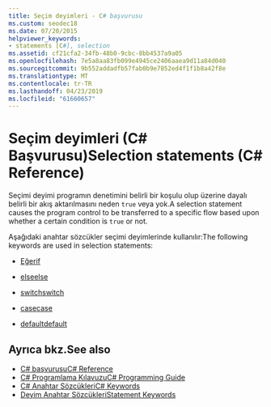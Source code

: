 ```yaml
---
title: Seçim deyimleri - C# başvurusu
ms.custom: seodec18
ms.date: 07/20/2015
helpviewer_keywords:
- statements [C#], selection
ms.assetid: cf21cfa2-34fb-48b0-9cbc-8bb4537a9a05
ms.openlocfilehash: 7e5a8aa83fb099e4945ce2406aaea9d11a84d040
ms.sourcegitcommit: 9b552addadfb57fab0b9e7852ed4f1f1b8a42f8e
ms.translationtype: MT
ms.contentlocale: tr-TR
ms.lasthandoff: 04/23/2019
ms.locfileid: "61660657"
---
```

# <a name="selection-statements-c-reference"></a><span data-ttu-id="abf60-102">Seçim deyimleri (C# Başvurusu)</span><span class="sxs-lookup"><span data-stu-id="abf60-102">Selection statements (C# Reference)</span></span>

<span data-ttu-id="abf60-103">Seçimi deyimi programın denetimini belirli bir koşulu olup üzerine dayalı belirli bir akış aktarılmasını neden `true` veya yok.</span><span class="sxs-lookup"><span data-stu-id="abf60-103">A selection statement causes the program control to be transferred to a specific flow based upon whether a certain condition is `true` or not.</span></span>

<span data-ttu-id="abf60-104">Aşağıdaki anahtar sözcükler seçimi deyimlerinde kullanılır:</span><span class="sxs-lookup"><span data-stu-id="abf60-104">The following keywords are used in selection statements:</span></span>

- [<span data-ttu-id="abf60-105">Eğer</span><span class="sxs-lookup"><span data-stu-id="abf60-105">if</span></span>](if-else.md)

- [<span data-ttu-id="abf60-106">else</span><span class="sxs-lookup"><span data-stu-id="abf60-106">else</span></span>](if-else.md)

- [<span data-ttu-id="abf60-107">switch</span><span class="sxs-lookup"><span data-stu-id="abf60-107">switch</span></span>](switch.md)

- [<span data-ttu-id="abf60-108">case</span><span class="sxs-lookup"><span data-stu-id="abf60-108">case</span></span>](switch.md)

- [<span data-ttu-id="abf60-109">default</span><span class="sxs-lookup"><span data-stu-id="abf60-109">default</span></span>](switch.md)

## <a name="see-also"></a><span data-ttu-id="abf60-110">Ayrıca bkz.</span><span class="sxs-lookup"><span data-stu-id="abf60-110">See also</span></span>

- [<span data-ttu-id="abf60-111">C# başvurusu</span><span class="sxs-lookup"><span data-stu-id="abf60-111">C# Reference</span></span>](../index.md)
- [<span data-ttu-id="abf60-112">C# Programlama Kılavuzu</span><span class="sxs-lookup"><span data-stu-id="abf60-112">C# Programming Guide</span></span>](../../programming-guide/index.md)
- [<span data-ttu-id="abf60-113">C# Anahtar Sözcükleri</span><span class="sxs-lookup"><span data-stu-id="abf60-113">C# Keywords</span></span>](index.md)
- [<span data-ttu-id="abf60-114">Deyim Anahtar Sözcükleri</span><span class="sxs-lookup"><span data-stu-id="abf60-114">Statement Keywords</span></span>](statement-keywords.md)